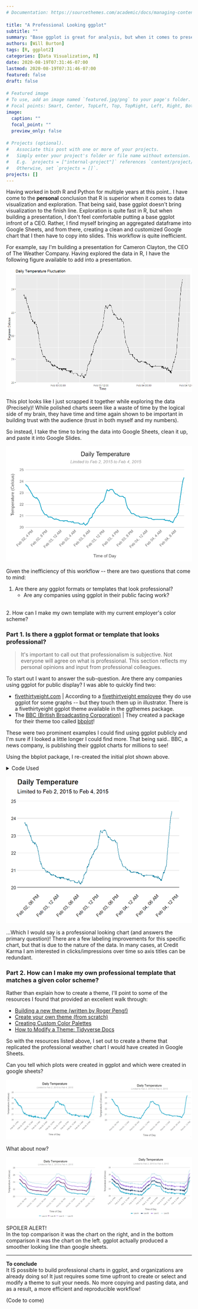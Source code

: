 ```yaml
---
# Documentation: https://sourcethemes.com/academic/docs/managing-content/

title: "A Professional Looking ggplot"
subtitle: ""
summary: "Base ggplot is great for analysis, but when it comes to presentations.. I don't feel comfortable putting it in front of a CEO" 
authors: [Will Burton]
tags: [R, ggplot2]
categories: [Data Visualization, R]
date: 2020-08-19T07:31:46-07:00
lastmod: 2020-08-19T07:31:46-07:00
featured: false
draft: false

# Featured image
# To use, add an image named `featured.jpg/png` to your page's folder.
# Focal points: Smart, Center, TopLeft, Top, TopRight, Left, Right, BottomLeft, Bottom, BottomRight.
image:
  caption: ""
  focal_point: ""
  preview_only: false

# Projects (optional).
#   Associate this post with one or more of your projects.
#   Simply enter your project's folder or file name without extension.
#   E.g. `projects = ["internal-project"]` references `content/project/deep-learning/index.md`.
#   Otherwise, set `projects = []`.
projects: []
---
```


Having worked in both R and Python for multiple years at this point.. I have come to the **personal** conclusion that R is superior when it comes to data visualization and exploration. That being said, base ggplot doesn't bring visualization to the finish line. Exploration is quite fast in R, but when building a presentation, I don't feel comfortable putting a base ggplot infront of a CEO. Rather, I find myself bringing an aggregated dataframe into Google Sheets, and from there, creating a clean and customized Google chart that I then have to copy into slides. This workflow is quite inefficient.

For example, say I'm building a presentation for Cameron Clayton, the CEO of The Weather Company. Having explored the data in R, I have the following figure available to add into a presentation.


<span style="display:block;text-align:center">![](./base_ggplot.png)</span>


This plot looks like I just scrapped it together while exploring the data (Precisely)! While polished charts seem like a waste of time by the logical side of my brain, they have time and time again shown to be important in building trust with the audience (trust in both myself and my numbers). <br>

So instead, I take the time to bring the data into Google Sheets, clean it up, and paste it into Google Slides.

<span style="display:block;text-align:center">![](./clean_daily_temp.PNG)</span>

Given the inefficiency of this workflow -- there are two questions that come to mind:  
1. Are there any ggplot formats or templates that look professional?
    * Are any companies using ggplot in their public facing work? <br> 
<br>
2. How can I make my own template with my current employer's color scheme?

### Part 1.  Is there a ggplot format or template that looks professional?
> It's important to call out that professionalism is subjective. Not everyone will agree on what is professional. This section reflects my personal opinions and input from professional colleagues.

To start out I want to answer the sub-question. Are there any companies using ggplot for public display? I was able to quickly find two:
* [fivethirtyeight.com](https://fivethirtyeight.com/) | According to a [fivethirtyeight employee](https://www.reddit.com/r/statistics/comments/2jon2b/anyone_knows_how_are_made_the_graphs_on/) they do use ggplot for some graphs -- but they touch them up in illustrator. There is a fivethirtyeight ggplot theme available in the ggthemes package.
* The [BBC (British Broadcasting Corporation)](https://medium.com/bbc-visual-and-data-journalism/how-the-bbc-visual-and-data-journalism-team-works-with-graphics-in-r-ed0b35693535) | They created a package for their theme too called [bbplot](https://github.com/bbc/bbplot)!

These were two prominent examples I could find using ggplot publicly and I'm sure if I looked a little longer I could find more. That being said.. BBC, a news company, is publishing their ggplot charts for millions to see! 

Using the bbplot package, I re-created the initial plot shown above. 

<details><summary>Code Used</summary>
<p>

```R
library(tidyverse)
library(bbplot)

df %>%
  ggplot(aes(x = time_of_day, y = Temperature)) +
  geom_line() +
  labs(title = 'Daily Temperature',
       subtitle = 'Limited to Feb 2, 2015 to Feb 4, 2015') + 
  bbc_style() +
  theme(plot.margin = margin(10, 50, 10, 20), axis.text.x = element_text(angle = 45, hjust = 1))+
  geom_hline(yintercept = 20, size = 1, colour="#333333") +
  geom_line(colour = "#1380A1", size = 1) +
  scale_x_datetime(date_labels = "%b %d, %I %p",breaks = scales::pretty_breaks(n = 7)) + 
  ylim(NA,25)
```
</p>
</details>

<span style="display:block;text-align:center">![](./bbc_plot1.png)</span>


...Which I would say is a professional looking chart (and answers the primary question)! There are a few labeling improvements for this specific chart, but that is due to the nature of the data. In many cases, at Credit Karma I am interested in clicks/impressions over time so axis titles can be redundant.




### Part 2.  How can I make my own professional template that matches a given color scheme?
Rather than explain how to create a theme, I'll point to some of the resources I found that provided an excellent walk through:
* [Building a new theme (written by Roger Peng!)](https://bookdown.org/rdpeng/RProgDA/building-a-new-theme.html)
* [Create your own theme (from scratch)](https://emanuelaf.github.io/own-ggplot-theme.html)
* [Creating Custom Color Palettes](https://drsimonj.svbtle.com/creating-corporate-colour-palettes-for-ggplot2)
* [How to Modify a Theme: Tidyverse Docs](https://ggplot2.tidyverse.org/reference/theme.html)

So with the resources listed above, I set out to create a theme that replicated the professional weather chart I would have created in Google Sheets.

Can you tell which plots were created in ggplot and which were created in google sheets?


<span style="display:block;text-align:center">![](./R_sheets_comp1.PNG)</span>


What about now?


<span style="display:block;text-align:center">![](./R_sheets_comp2.PNG)</span>

SPOILER ALERT! <br>
In the top comparison it was the chart on the right, and in the bottom comparison it was the chart on the left. ggplot actually produced a smoother looking line than google sheets.

***

**To conclude** <br> 
It IS possible to build professional charts in ggplot, and organizations are already doing so! It just requires some time upfront to create or select and modify a theme to suit your needs. No more copying and pasting data, and as a result, a more efficient and reproducible workflow!

(Code to come)

